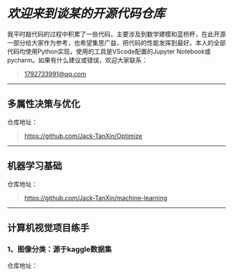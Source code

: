 # ***欢迎来到谈某的开源代码仓库***

我平时敲代码的过程中积累了一些代码，主要涉及到数学建模和蓝桥杯，在此开源一部分给大家作为参考，也希望集思广益，把代码的性能发挥到最好。本人的全部代码均使用Python实现，使用的工具是VScode配置的Jupyter Notebook或pycharm。如果有什么建议或错误，欢迎大家联系：

>1792733991@qq.com

---

## **多属性决策与优化**

仓库地址：
>https://github.com/Jack-TanXin/Optimize

---

## **机器学习基础**

仓库地址：
>https://github.com/Jack-TanXin/machine-learning

---

## **计算机视觉项目练手**

### 1、图像分类：源于kaggle数据集

仓库地址：
>
